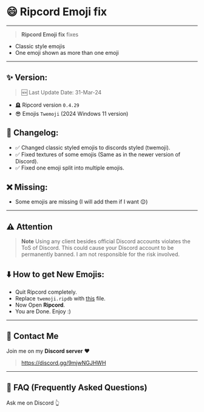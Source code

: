 # 😄 Ripcord Emoji fix
---


> **Ripcord Emoji fix** fixes
- Classic style emojis
- One emoji shown as more than one emoji
---

## ✨ Version:

> 🆕 Last Update Date: 31-Mar-24
- 🪦 Ripcord version `0.4.29`
- 😎 Emojis `Twemoji` (2024 Windows 11 version)

## 📜 Changelog:
- ✅ Changed classic styled emojis to discords styled (twemoji).
- ✅ Fixed textures of some emojis (Same as in the newer version of Discord).
- ✅ Fixed one emoji split into multiple emojis.

## ❌ Missing:

- Some emojis are missing (I will add them if I want 😌)
---

## ⚠️ Attention
> **Note**
> Using any client besides official Discord accounts violates the ToS of Discord. This could cause your Discord account to be permanently banned. I am not responsible for the risk involved.

## ⬇️ How to get New Emojis:

- Quit Ripcord completely.
- Replace `twemoji.ripdb` with [this](https://github.com/cool-dev-code/ripcord-emoji-fix/releases) file.
- Now Open **Ripcord**.
- You are Done. Enjoy :)

---
## 💬 Contact Me
Join me on my **Discord server** ❤️
> https://discord.gg/9mjwNGJHWH
---
## 🤔 FAQ (Frequently Asked Questions)
Ask me on Discord 👆
